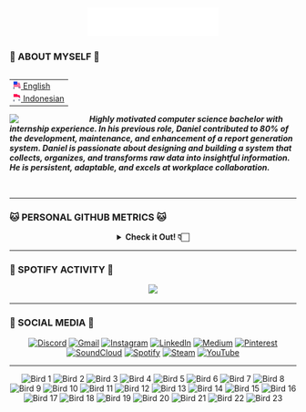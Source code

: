 <div align="center">
  <img src="assets/header_hello-albesta_github_profile_en.svg" alt="Hi, I'm Daniel D. Albesta 👋 I'm a 🚀 Indonesian developer 🚀 I ❤️ You guys XOXO"> </img>
</div>

### 🧙 ABOUT MYSELF 🧙

<div align="right">
  <table align="right">
   <tr><td><a href="README.md"><img src="assets/us_flag.png" height="13"> English</a></td></tr>
   <tr><td><a href="README_id.md"><img src="assets/id_flag.png" height="13"> Indonesian</a></td></tr>
  </table>

  <br>
</div>

<div>
  <img align="left" src="https://media.giphy.com/media/v1.Y2lkPTc5MGI3NjExanU4NHByM3V6Zmxzd2p3eGhuOWZxNjJ4Zjg0NThzcHlobWw4dmdrZyZlcD12MV9pbnRlcm5hbF9naWZfYnlfaWQmY3Q9cw/dMFZrx4ZdXCkRWuGLX/giphy.gif" width="140">

  <p align="left">
    <br>
    <em><b>Highly motivated computer science bachelor with internship experience. In his previous role, Daniel contributed to 80% of the development, maintenance, and enhancement of a report generation system. Daniel is passionate about designing and building a system that collects, organizes, and transforms raw data into insightful information. He is persistent, adaptable, and excels at workplace collaboration.</b></em>
  </p>
</div>

<br>

---

### 🐱 PERSONAL GITHUB METRICS 🐱

<div align="center">
  <details>
    <summary><b>Check it Out! 👇🏻</b></summary>
    <br>

  <img src="https://metrics.lecoq.io/hello-albesta?template=classic&isocalendar=1&languages=1&activity=1&habits=1&base=header%2C%20activity%2C%20community%2C%20repositories%2C%20metadata&base.indepth=false&base.hireable=false&base.skip=false&isocalendar=false&isocalendar.duration=half-year&languages=false&languages.limit=8&languages.threshold=0%25&languages.other=false&languages.colors=github&languages.sections=most-used&languages.indepth=false&languages.analysis.timeout=15&languages.analysis.timeout.repositories=7.5&languages.categories=markup%2C%20programming&languages.recent.categories=markup%2C%20programming&languages.recent.load=300&languages.recent.days=14&habits=false&habits.from=200&habits.days=14&habits.facts=true&habits.charts=false&habits.charts.type=classic&habits.trim=false&habits.languages.limit=8&habits.languages.threshold=0%25&activity=false&activity.limit=5&activity.load=300&activity.days=14&activity.visibility=all&activity.timestamps=false&activity.filter=all&config.timezone=Asia%2FJakarta">
  </details>
</div>

---

### 🎵 SPOTIFY ACTIVITY 🎵

<div align="center">
  <a href="https://spotify-github-profile.vercel.app/api/view?uid=31mit6lw4rk4zw5uikw62iv23x2a&redirect=true">
    <img src="https://spotify-github-profile.vercel.app/api/view?uid=31mit6lw4rk4zw5uikw62iv23x2a&cover_image=true&theme=default&show_offline=false&background_color=0d1117&interchange=true&bar_color_cover=true&bar_color=53b14f"/>
  </a>
</div>

---

### 🦄 SOCIAL MEDIA 🦄

<div align="center">
  <a href="https://discord.com/users/458449112254251009/"><img src="https://img.icons8.com/color/96/000000/discord-logo.png" alt="Discord"/></a>
  <a href="mailto:hello.albesta.work@gmail.com"><img src="https://img.icons8.com/color/96/000000/gmail.png" alt="Gmail"/></a>
  <a href="https://www.instagram.com/danielalbesta/"><img src="https://img.icons8.com/color/96/000000/instagram-new.png" alt="Instagram"/></a>
  <a href="https://www.linkedin.com/in/danielalbesta/"><img src="https://img.icons8.com/color/96/000000/linkedin.png" alt="LinkedIn"/></a>
  <a href="https://hello-albesta.medium.com/"><img src="https://img.icons8.com/color/96/000000/medium-logo.png" alt="Medium"/></a>
  <a href="https://id.pinterest.com/helloalbesta/"><img src="https://img.icons8.com/color/96/000000/pinterest--v1.png" alt="Pinterest"/></a>
  <a href="https://soundcloud.com/mrsimple_is_ajax"><img src="https://img.icons8.com/color/96/000000/soundcloud.png" alt="SoundCloud"/></a>
  <a href="https://open.spotify.com/user/31mit6lw4rk4zw5uikw62iv23x2a?si=ee1f248d906341a0"><img src="https://img.icons8.com/color/96/000000/spotify--v1.png" alt="Spotify"/></a>
  <a href="https://steamcommunity.com/id/hello-albesta"><img src="https://img.icons8.com/fluent/96/000000/steam.png" alt="Steam"/></a>
  <a href="https://www.youtube.com/@hello.albesta"><img src="https://img.icons8.com/color/96/000000/youtube.png" alt="YouTube"/></a>
</div>

---

<div align="center">
    <img src="https://cultofthepartyparrot.com/flags/hd/indiaparrot.gif" width="50" height="50" alt="Bird 1"/>
    <img src="https://cultofthepartyparrot.com/parrots/asyncparrot.gif" width="56" height="50" alt="Bird 2"/>
    <img src="https://cultofthepartyparrot.com/parrots/hd/exceptionallyfastparrot.gif" width="50" height="50" alt="Bird 3"/>
    <img src="https://cultofthepartyparrot.com/parrots/hd/60fpsparrot.gif" width="50" height="50" alt="Bird 4"/>
    <img src="https://cultofthepartyparrot.com/parrots/hd/jumpingparrot.gif" width="50" height="50" alt="Bird 5"/>
    <img src="https://cultofthepartyparrot.com/parrots/hd/opensourceparrot.gif" width="50" height="50" alt="Bird 6"/>
    <img src="https://cultofthepartyparrot.com/parrots/hd/dealwithitnowparrot.gif" width="50" height="50" alt="Bird 7"/>
    <img src="https://cultofthepartyparrot.com/parrots/hd/hypnoparrotlight.gif" width="50" height="50" alt="Bird 8"/>
    <img src="https://cultofthepartyparrot.com/parrots/databaseparrot.gif" width="50" height="50" alt="Bird 9"/>
    <img src="https://cultofthepartyparrot.com/parrots/fixparrot.gif" width="56" height="50" alt="Bird 10"/>
    <img src="https://cultofthepartyparrot.com/parrots/hd/laptop_parrot.gif" width="50" height="50" alt="Bird 11"/>
    <img src="https://cultofthepartyparrot.com/parrots/hd/spinningparrot.gif" width="50" height="50" alt="Bird 12"/>
    <img src="https://cultofthepartyparrot.com/parrots/hd/levitationparrot.gif" width="50" height="50" alt="Bird 13"/>
    <img src="https://cultofthepartyparrot.com/parrots/hd/meldparrot.gif" width="50" height="50" alt="Bird 14"/>
    <img src="https://cultofthepartyparrot.com/parrots/slomoparrot.gif" width="50" height="50" alt="Bird 15"/>
    <img src="https://cultofthepartyparrot.com/parrots/hd/moonwalkingparrot.gif" width="50" height="50" alt="Bird 16"/>
    <img src="https://cultofthepartyparrot.com/parrots/hd/stableparrot.gif" width="50" height="50" alt="Bird 17"/>
    <img src="https://cultofthepartyparrot.com/parrots/hd/scienceparrot.gif" width="50" height="50" alt="Bird 18"/>
    <img src="https://cultofthepartyparrot.com/parrots/hd/pirateparrot.gif" width="50" height="50" alt="Bird 19"/>
    <img src="https://cultofthepartyparrot.com/parrots/hd/footballparrot.gif" width="50" height="50" alt="Bird 20"/>
    <img src="https://cultofthepartyparrot.com/parrots/hd/illuminatiparrot.gif" width="50" height="50" alt="Bird 21"/>
    <img src="https://cultofthepartyparrot.com/parrots/hd/hypnoparrotdark.gif" width="50" height="50" alt="Bird 22"/>
    <img src="https://cultofthepartyparrot.com/parrots/hd/mustacheparrot.gif" width="50" height="50" alt="Bird 23"/>
</div>
